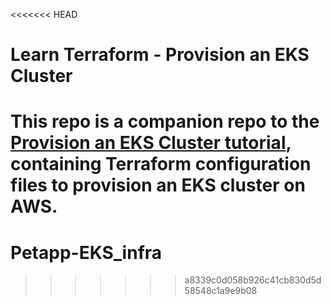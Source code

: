 <<<<<<< HEAD
# Learn Terraform - Provision an EKS Cluster

This repo is a companion repo to the [Provision an EKS Cluster tutorial](https://developer.hashicorp.com/terraform/tutorials/kubernetes/eks), containing
Terraform configuration files to provision an EKS cluster on AWS.
=======
# Petapp-EKS_infra
>>>>>>> a8339c0d058b926c41cb830d5d58548c1a9e9b08
